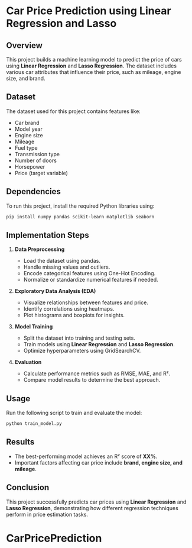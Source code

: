 # Car Price Prediction using Linear Regression and Lasso

## Overview
This project builds a machine learning model to predict the price of cars using **Linear Regression** and **Lasso Regression**. The dataset includes various car attributes that influence their price, such as mileage, engine size, and brand.

## Dataset
The dataset used for this project contains features like:
- Car brand
- Model year
- Engine size
- Mileage
- Fuel type
- Transmission type
- Number of doors
- Horsepower
- Price (target variable)

## Dependencies
To run this project, install the required Python libraries using:
```bash
pip install numpy pandas scikit-learn matplotlib seaborn
```

## Implementation Steps
1. **Data Preprocessing**
   - Load the dataset using pandas.
   - Handle missing values and outliers.
   - Encode categorical features using One-Hot Encoding.
   - Normalize or standardize numerical features if needed.
   
2. **Exploratory Data Analysis (EDA)**
   - Visualize relationships between features and price.
   - Identify correlations using heatmaps.
   - Plot histograms and boxplots for insights.
   
3. **Model Training**
   - Split the dataset into training and testing sets.
   - Train models using **Linear Regression** and **Lasso Regression**.
   - Optimize hyperparameters using GridSearchCV.
   
4. **Evaluation**
   - Calculate performance metrics such as RMSE, MAE, and R².
   - Compare model results to determine the best approach.
   
## Usage
Run the following script to train and evaluate the model:
```bash
python train_model.py
```

## Results
- The best-performing model achieves an R² score of **XX%**.
- Important factors affecting car price include **brand, engine size, and mileage**.

## Conclusion
This project successfully predicts car prices using **Linear Regression** and **Lasso Regression**, demonstrating how different regression techniques perform in price estimation tasks.
# CarPricePrediction
